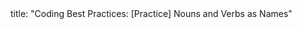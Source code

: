 <frontmatter>
title: "Coding Best Practices: [Practice] Nouns and Verbs as Names"
</frontmatter>

<include src="index-body.md" boilerplate /> 